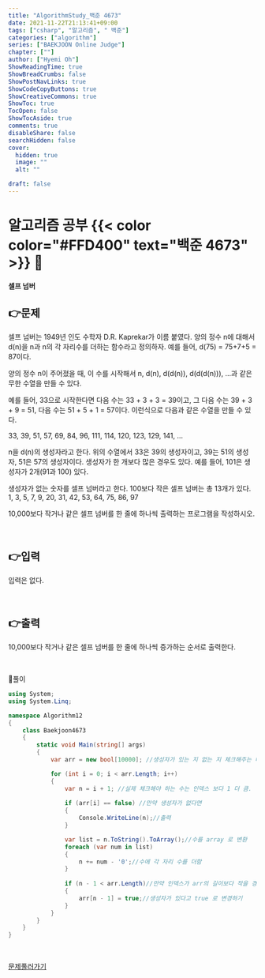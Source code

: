 ```yaml
---
title: "AlgorithmStudy_백준 4673"
date: 2021-11-22T21:13:41+09:00
tags: ["csharp", "알고리즘", " 백준"]
categories: ["algorithm"]
series: ["BAEKJOON Online Judge"]
chapter: [""]
author: ["Hyemi Oh"]
ShowReadingTime: true
ShowBreadCrumbs: false
ShowPostNavLinks: true
ShowCodeCopyButtons: true
ShowCreativeCommons: true
ShowToc: true
TocOpen: false
ShowTocAside: true
comments: true
disableShare: false
searchHidden: false
cover:
  hidden: true
  image: ""
  alt: ""

draft: false
---
```


# 알고리즘 공부 {{< color color="#FFD400" text="백준 4673" >}} 🧐
#### 셀프 넘버

## 👉문제
셀프 넘버는 1949년 인도 수학자 D.R. Kaprekar가 이름 붙였다. 양의 정수 n에 대해서 d(n)을 n과 n의 각 자리수를 더하는 함수라고 정의하자. 예를 들어, d(75) = 75+7+5 = 87이다.

양의 정수 n이 주어졌을 때, 이 수를 시작해서 n, d(n), d(d(n)), d(d(d(n))), ...과 같은 무한 수열을 만들 수 있다. 

예를 들어, 33으로 시작한다면 다음 수는 33 + 3 + 3 = 39이고, 그 다음 수는 39 + 3 + 9 = 51, 다음 수는 51 + 5 + 1 = 57이다. 이런식으로 다음과 같은 수열을 만들 수 있다.

33, 39, 51, 57, 69, 84, 96, 111, 114, 120, 123, 129, 141, ...

n을 d(n)의 생성자라고 한다. 위의 수열에서 33은 39의 생성자이고, 39는 51의 생성자, 51은 57의 생성자이다. 생성자가 한 개보다 많은 경우도 있다. 예를 들어, 101은 생성자가 2개(91과 100) 있다. 

생성자가 없는 숫자를 셀프 넘버라고 한다. 100보다 작은 셀프 넘버는 총 13개가 있다. 1, 3, 5, 7, 9, 20, 31, 42, 53, 64, 75, 86, 97

10,000보다 작거나 같은 셀프 넘버를 한 줄에 하나씩 출력하는 프로그램을 작성하시오.

<br>

## 👉입력  
입력은 없다.


<br>

## 👉출력
10,000보다 작거나 같은 셀프 넘버를 한 줄에 하나씩 증가하는 순서로 출력한다.

<br>

🍑풀이
```csharp
using System;
using System.Linq;

namespace Algorithm12
{
    class Baekjoon4673
    {
        static void Main(string[] args)
        {
            var arr = new bool[10000]; //생성자가 있는 지 없는 지 체크해주는 배열!

            for (int i = 0; i < arr.Length; i++)
            {
                var n = i + 1; //실제 체크해야 하는 수는 인덱스 보다 1 더 큼.
                
                if (arr[i] == false) //만약 생성자가 없다면
                {
                    Console.WriteLine(n);//출력
                }

                var list = n.ToString().ToArray();//수를 array 로 변환
                foreach (var num in list)
                {
                    n += num - '0';//수에 각 자리 수를 더함
                }
                
                if (n - 1 < arr.Length)//만약 인덱스가 arr의 길이보다 작을 경우에는
                {
                    arr[n - 1] = true;//생성자가 있다고 true 로 변경하기
                }
            }
        }
    }
}
```

<br>

[문제풀러가기](https://www.acmicpc.net/problem/4673)